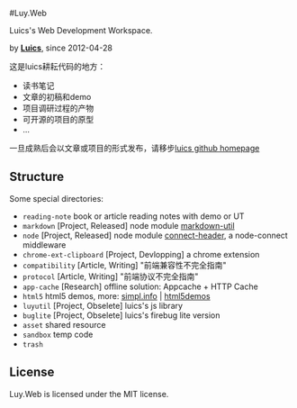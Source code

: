 #Luy.Web

Luics's Web Development Workspace.

by [**Luics**](http://luics.github.com/), since 2012-04-28

这是luics耕耘代码的地方：

* 读书笔记
* 文章的初稿和demo
* 项目调研过程的产物
* 可开源的项目的原型
* ...

一旦成熟后会以文章或项目的形式发布，请移步[luics github homepage](http://luics.github.com/)

## Structure

Some special directories:

* `reading-note` book or article reading notes with demo or UT
* `markdown` [Project, Released] node module [markdown-util](https://npmjs.org/package/markdown-util)
* `node` [Project, Released] node module [connect-header](https://npmjs.org/package/connect-header), a node-connect middleware
* `chrome-ext-clipboard` [Project, Devlopping] a chrome extension
* `compatibility` [Article, Writing] "前端兼容性不完全指南"
* `protocol` [Article, Writing] "前端协议不完全指南"
* `app-cache` [Research] offline solution: Appcache + HTTP Cache
* `html5` html5 demos, more: [simpl.info](http://simpl.info) | [html5demos](http://html5demos.com/)
* `luyutil` [Project, Obselete] luics's js library
* `buglite` [Project, Obselete] luics's firebug lite version
* `asset` shared resource
* `sandbox` temp code
* `trash` 

## License

Luy.Web is licensed under the MIT license.